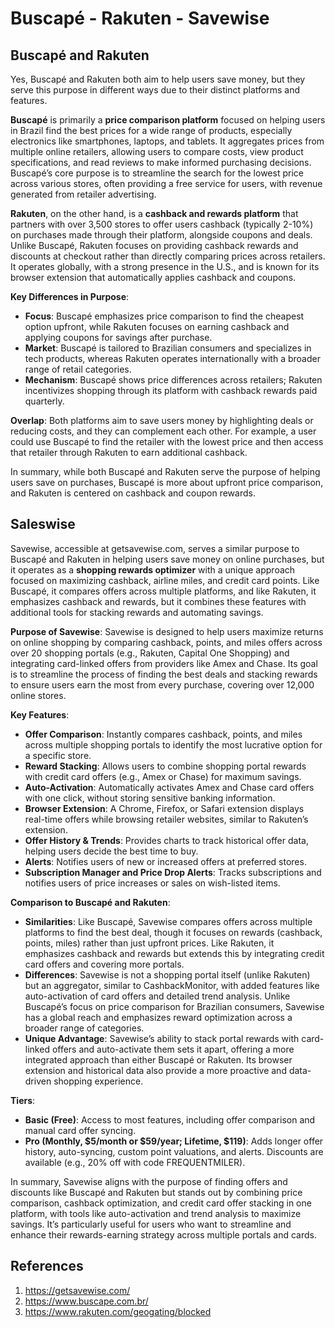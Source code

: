 # Buscapé - Rakuten - Savewise

## Buscapé and Rakuten

Yes, Buscapé and Rakuten both aim to help users save money, but they serve this purpose in different ways due to their distinct platforms and features.

**Buscapé** is primarily a **price comparison platform** focused on helping users in Brazil find the best prices for a wide range of products, especially electronics like smartphones, laptops, and tablets. It aggregates prices from multiple online retailers, allowing users to compare costs, view product specifications, and read reviews to make informed purchasing decisions. Buscapé’s core purpose is to streamline the search for the lowest price across various stores, often providing a free service for users, with revenue generated from retailer advertising.[](https://epigra.com/en/blog/top-price-comparison-websites)

**Rakuten**, on the other hand, is a **cashback and rewards platform** that partners with over 3,500 stores to offer users cashback (typically 2-10%) on purchases made through their platform, alongside coupons and deals. Unlike Buscapé, Rakuten focuses on providing cashback rewards and discounts at checkout rather than directly comparing prices across retailers. It operates globally, with a strong presence in the U.S., and is known for its browser extension that automatically applies cashback and coupons.[](https://www.swiftsalary.com/platform/rakuten-rewards/alternatives/)[](https://michaelryanmoney.com/best-coupon-websites/)

**Key Differences in Purpose**:
- **Focus**: Buscapé emphasizes price comparison to find the cheapest option upfront, while Rakuten focuses on earning cashback and applying coupons for savings after purchase.
- **Market**: Buscapé is tailored to Brazilian consumers and specializes in tech products, whereas Rakuten operates internationally with a broader range of retail categories.
- **Mechanism**: Buscapé shows price differences across retailers; Rakuten incentivizes shopping through its platform with cashback rewards paid quarterly.

**Overlap**: Both platforms aim to save users money by highlighting deals or reducing costs, and they can complement each other. For example, a user could use Buscapé to find the retailer with the lowest price and then access that retailer through Rakuten to earn additional cashback.

In summary, while both Buscapé and Rakuten serve the purpose of helping users save on purchases, Buscapé is more about upfront price comparison, and Rakuten is centered on cashback and coupon rewards.[](https://www.swiftsalary.com/platform/rakuten-rewards/alternatives/)[](https://epigra.com/en/blog/top-price-comparison-websites)[](https://michaelryanmoney.com/best-coupon-websites/)

## Saleswise

Savewise, accessible at getsavewise.com, serves a similar purpose to Buscapé and Rakuten in helping users save money on online purchases, but it operates as a **shopping rewards optimizer** with a unique approach focused on maximizing cashback, airline miles, and credit card points. Like Buscapé, it compares offers across multiple platforms, and like Rakuten, it emphasizes cashback and rewards, but it combines these features with additional tools for stacking rewards and automating savings.

**Purpose of Savewise**:
Savewise is designed to help users maximize returns on online shopping by comparing cashback, points, and miles offers across over 20 shopping portals (e.g., Rakuten, Capital One Shopping) and integrating card-linked offers from providers like Amex and Chase. Its goal is to streamline the process of finding the best deals and stacking rewards to ensure users earn the most from every purchase, covering over 12,000 online stores.[](https://eliteai.tools/tool/savewise)

**Key Features**:
- **Offer Comparison**: Instantly compares cashback, points, and miles across multiple shopping portals to identify the most lucrative option for a specific store.[](https://eliteai.tools/tool/savewise)
- **Reward Stacking**: Allows users to combine shopping portal rewards with credit card offers (e.g., Amex or Chase) for maximum savings.[](https://eliteai.tools/tool/savewise)
- **Auto-Activation**: Automatically activates Amex and Chase card offers with one click, without storing sensitive banking information.[](https://upgradedpoints.com/news/savewise-online-shopping-tool/)[](https://eliteai.tools/tool/savewise)
- **Browser Extension**: A Chrome, Firefox, or Safari extension displays real-time offers while browsing retailer websites, similar to Rakuten’s extension.[](https://upgradedpoints.com/news/savewise-online-shopping-tool/)[](https://apps.apple.com/us/app/savewise/id6740288292?mt=12)
- **Offer History & Trends**: Provides charts to track historical offer data, helping users decide the best time to buy.[](https://apps.apple.com/us/app/savewise/id6740288292?mt=12)
- **Alerts**: Notifies users of new or increased offers at preferred stores.[](https://eliteai.tools/tool/savewise)
- **Subscription Manager and Price Drop Alerts**: Tracks subscriptions and notifies users of price increases or sales on wish-listed items.[](https://betalist.com/startups/savewise)

**Comparison to Buscapé and Rakuten**:
- **Similarities**: Like Buscapé, Savewise compares offers across multiple platforms to find the best deal, though it focuses on rewards (cashback, points, miles) rather than just upfront prices. Like Rakuten, it emphasizes cashback and rewards but extends this by integrating credit card offers and covering more portals.
- **Differences**: Savewise is not a shopping portal itself (unlike Rakuten) but an aggregator, similar to CashbackMonitor, with added features like auto-activation of card offers and detailed trend analysis. Unlike Buscapé’s focus on price comparison for Brazilian consumers, Savewise has a global reach and emphasizes reward optimization across a broader range of categories.[](https://upgradedpoints.com/news/savewise-online-shopping-tool/)[](https://eliteai.tools/tool/savewise)
- **Unique Advantage**: Savewise’s ability to stack portal rewards with card-linked offers and auto-activate them sets it apart, offering a more integrated approach than either Buscapé or Rakuten. Its browser extension and historical data also provide a more proactive and data-driven shopping experience.[](https://eliteai.tools/tool/savewise)[](https://apps.apple.com/us/app/savewise/id6740288292?mt=12)

**Tiers**:
- **Basic (Free)**: Access to most features, including offer comparison and manual card offer syncing.
- **Pro (Monthly, $5/month or $59/year; Lifetime, $119)**: Adds longer offer history, auto-syncing, custom point valuations, and alerts. Discounts are available (e.g., 20% off with code FREQUENTMILER).[](https://frequentmiler.com/savewise/)

In summary, Savewise aligns with the purpose of finding offers and discounts like Buscapé and Rakuten but stands out by combining price comparison, cashback optimization, and credit card offer stacking in one platform, with tools like auto-activation and trend analysis to maximize savings. It’s particularly useful for users who want to streamline and enhance their rewards-earning strategy across multiple portals and cards.[](https://eliteai.tools/tool/savewise)

## References
1. https://getsavewise.com/
2. https://www.buscape.com.br/
3. https://www.rakuten.com/geogating/blocked